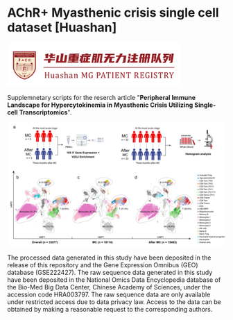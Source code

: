 # AChR+ Myasthenic crisis single cell dataset [Huashan]

<img src="https://github.com/Hirriririir/Myasthenic-Crisis-Single-Cell/blob/main/tag.png" width="400px">

Supplemnetary scripts for the reserch article "**Peripheral Immune Landscape for Hypercytokinemia in Myasthenic Crisis Utilizing Single-cell Transcriptomics**".

<img src="https://github.com/Hirriririir/Myasthenic-Crisis-Single-Cell/blob/main/flowchart.png" width="800px">


The processed data generated in this study have been deposited in the release of this repository and the Gene Expression Omnibus (GEO) database (GSE222427). The raw sequence data generated in this study have been deposited in the National Omics Data Encyclopedia database of the Bio-Med Big Data Center, Chinese Academy of Sciences, under the accession code HRA003797. The raw sequence data are only available under restricted access due to data privacy law. Access to the data can be obtained by making a reasonable request to the corresponding authors.


